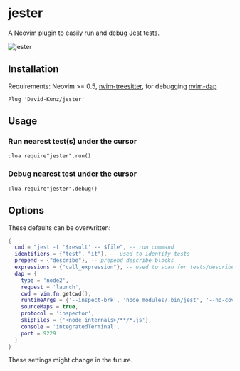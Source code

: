 # jester

A Neovim plugin to easily run and debug [Jest](https://jestjs.io/) tests.

![jester](https://user-images.githubusercontent.com/1009936/125203183-ba543b00-e277-11eb-83a2-d7fe912cdec8.gif)

## Installation

Requirements: Neovim >= 0.5, [nvim-treesitter](https://github.com/nvim-treesitter/nvim-treesitter), for debugging [nvim-dap](https://github.com/mfussenegger/nvim-dap)

```
Plug 'David-Kunz/jester'
```

## Usage

### Run nearest test(s) under the cursor

```
:lua require"jester".run()
```

### Debug nearest test under the cursor

```
:lua require"jester".debug()
```

## Options

These defaults can be overwritten:

```lua
{
  cmd = "jest -t '$result' -- $file", -- run command
  identifiers = {"test", "it"}, -- used to identify tests
  prepend = {"describe"}, -- prepend describe blocks
  expressions = {"call_expression"}, -- used to scan for tests/describe blocks
  dap = {
    type = 'node2',
    request = 'launch',
    cwd = vim.fn.getcwd(),
    runtimeArgs = {'--inspect-brk', 'node_modules/.bin/jest', '--no-coverage', '-t', '$result', '--', '$file'},
    sourceMaps = true,
    protocol = 'inspector',
    skipFiles = {'<node_internals>/**/*.js'},
    console = 'integratedTerminal',
    port = 9229
  }
}
```

These settings might change in the future.


